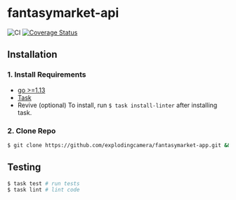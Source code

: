 # fantasymarket-api

![CI](https://github.com/explodingcamera/fantasymarket-api/workflows/CI/badge.svg?branch=develop)
[![Coverage Status](https://coveralls.io/repos/github/explodingcamera/fantasymarket-api/badge.svg?t=6NwsIo)](https://coveralls.io/github/explodingcamera/fantasymarket-api)

## Installation

### 1. Install Requirements

- [go >=1.13](https://golang.org/dl/)
- [Task](https://taskfile.dev/#/installation)
- Revive (optional) To install, run `$ task install-linter` after installing task. 

### 2. Clone Repo

```bash
$ git clone https://github.com/explodingcamera/fantasymarket-app.git && cd fantasymarket-app
```

## Testing

```bash
$ task test # run tests
$ task lint # lint code
```
